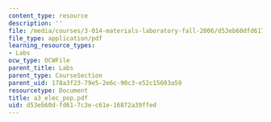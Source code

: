 ```yaml
---
content_type: resource
description: ''
file: /media/courses/3-014-materials-laboratory-fall-2006/d53eb60dfd617c3ec61e16872a39ffed_a3_elec_pop.pdf
file_type: application/pdf
learning_resource_types:
- Labs
ocw_type: OCWFile
parent_title: Labs
parent_type: CourseSection
parent_uid: 178a3f23-79e5-2e6c-90c3-e52c15603a59
resourcetype: Document
title: a3_elec_pop.pdf
uid: d53eb60d-fd61-7c3e-c61e-16872a39ffed
---
```

